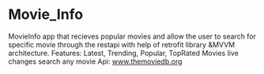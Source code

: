 # Movie_Info
MovieInfo app  that recieves popular movies and allow the user to search for specific movie through the restapi with help of retrofit library &MVVM architecture.
Features:
   Latest, Trending, Popular, TopRated Movies
   live changes
   search any movie
Api: www.themoviedb.org
